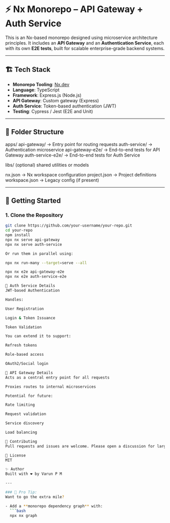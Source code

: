 # ⚡ Nx Monorepo – API Gateway + Auth Service

This is an Nx-based monorepo designed using microservice architecture principles. It includes an **API Gateway** and an **Authentication Service**, each with its own **E2E tests**, built for scalable enterprise-grade backend systems.

---

## 🏗️ Tech Stack

- **Monorepo Tooling**: [Nx.dev](https://nx.dev)
- **Language**: TypeScript
- **Framework**: Express.js (Node.js)
- **API Gateway**: Custom gateway (Express)
- **Auth Service**: Token-based authentication (JWT)
- **Testing**: Cypress / Jest (E2E and Unit)

---

## 📁 Folder Structure

apps/
api-gateway/ → Entry point for routing requests
auth-service/ → Authentication microservice
api-gateway-e2e/ → End-to-end tests for API Gateway
auth-service-e2e/ → End-to-end tests for Auth Service

libs/
(optional) shared utilities or models

nx.json → Nx workspace configuration
project.json → Project definitions
workspace.json → Legacy config (if present)

---

## 🚀 Getting Started

### 1. Clone the Repository

```bash
git clone https://github.com/your-username/your-repo.git
cd your-repo
npm install
npx nx serve api-gateway
npx nx serve auth-service

Or run them in parallel using:

npx nx run-many --target=serve --all

npx nx e2e api-gateway-e2e
npx nx e2e auth-service-e2e

🔐 Auth Service Details
JWT-based Authentication

Handles:

User Registration

Login & Token Issuance

Token Validation

You can extend it to support:

Refresh tokens

Role-based access

OAuth2/Social login

🌉 API Gateway Details
Acts as a central entry point for all requests

Proxies routes to internal microservices

Potential for future:

Rate limiting

Request validation

Service discovery

Load balancing

🤝 Contributing
Pull requests and issues are welcome. Please open a discussion for large changes or feature proposals.

📄 License
MIT

✨ Author
Built with ❤️ by Varun P M 

---

### 🧠 Pro Tip:
Want to go the extra mile?

- Add a **monorepo dependency graph** with:
  ```bash
  npx nx graph

